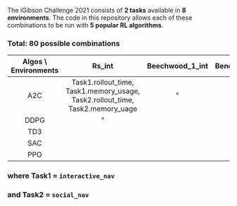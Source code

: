 The iGibson Challenge 2021 consists of **2 tasks** available in **8 environments**. The code in this repository allows
each of these combinations to be run with **5 popular RL algorithms**.

### Total: 80 possible combinations


| Algos \ Environments 	|                                     Rs_int                                    	| Beechwood_1_int 	| Benevolence_0_int 	| Ihlen_0_int 	| Ihlen_1_int 	| Merom_0_int 	| Pomaria_0_int 	| Wainscott_1_int 	|
|:--------------------:	|:-----------------------------------------------------------------------------:	|:---------------:	|:-----------------:	|:-----------:	|:-----------:	|:-----------:	|:-------------:	|:---------------:	|
|          A2C         	| Task1.rollout_time, Task1.memory_usage, Task2.rollout_time, Task2.memory_uage 	|        "        	|                   	|             	|             	|             	|               	|                 	|
|         DDPG         	|                                       "                                       	|                 	|                   	|             	|             	|             	|               	|                 	|
|          TD3         	|                                                                               	|                 	|                   	|             	|             	|             	|               	|                 	|
|          SAC         	|                                                                               	|                 	|                   	|             	|             	|             	|               	|                 	|
|          PPO         	|                                                                               	|                 	|                   	|             	|             	|             	|               	|                 	|

### where Task1 = `interactive_nav`
### and Task2 = `social_nav`